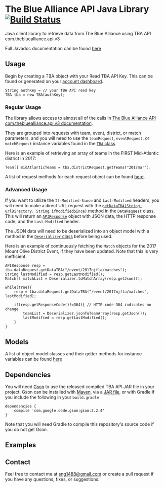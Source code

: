 # The Blue Alliance API Java Library [![Build Status](https://travis-ci.org/spencerng/blue-alliance-api-java-library.svg?branch=master)](https://travis-ci.org/spencerng/blue-alliance-api-java-library)

Java client library to retrieve data from The Blue Alliance using TBA API com.thebluealliance.api.v3

Full Javadoc documentation can be found [here](http://spencerng.github.io/blue-alliance-api-java-library/)

## Usage

Begin by creating a TBA object with your Read TBA API Key. This can be found or generated on your [account dashboard](https://www.thebluealliance.com/account).

    String authKey = // your TBA API read key
    TBA tba = new TBA(authKey);

### Regular Usage

The library allows access to almost all of the calls in [The Blue Alliance API com.thebluealliance.api.v3 documentation](https://www.thebluealliance.com/apidocs/com.thebluealliance.api.v3). 

They are grouped into requests with team, event, district, or match parameters, and you will need to use the `teamRequest`, `eventRequest`, or `matchRequest` instance variables found in the [`TBA` class](http://spencerng.github.io/blue-alliance-api-java-library/com/thebluealliance/api/com.thebluealliance.api.v3/TBA.html).

Here is an example of retrieving an array of teams in the FIRST Mid-Atlantic district in 2017:

    Team[] midAtlanticTeams = tba.districtRequest.getTeams("2017mar");

A list of request methods for each request object can be found [here](http://spencerng.github.io/blue-alliance-api-java-library/com/thebluealliance/api/com.thebluealliance.api.v3/requests/package-summary.html).

### Advanced Usage

If you want to utilize the `If-Modified-Since` and `Last-Modified` headers, you will need to make a direct URL request with the [`getDataTBA(String urlDirectory, String ifModifiedSince)` method](http://spencerng.github.io/blue-alliance-api-java-library/com/thebluealliance/api/com.thebluealliance.api.v3/requests/DataRequest.html#getDataTBA-java.lang.String-java.lang.String-) in the [`DataRequest` class](http://spencerng.github.io/blue-alliance-api-java-library/com/thebluealliance/api/com.thebluealliance.api.v3/requests/DataRequest.html). This will return an [`APIResponse`](http://spencerng.github.io/blue-alliance-api-java-library/com/thebluealliance/api/com.thebluealliance.api.v3/requests/APIResponse.html) object with JSON data, the HTTP response code, and the `Last-Modified` header. 

The JSON data will need to be deserialized into an object model with a method in the [`Deserializer` class](http://spencerng.github.io/blue-alliance-api-java-library/com/thebluealliance/api/com.thebluealliance.api.v3/Deserializer.html) before being used.

Here is an example of continuously fetching the `Match` objects for the 2017 Mount Olive District Event, if they have been updated. Note that this is very inefficient.

	APIResponse resp = tba.dataRequest.getDataTBA("/event/2017njfla/matches");
	String lastModified = resp.getLastModified();
	Match[] matchList = Deserializer.toMatchArray(resp.getJson());

	while(true){
		resp = tba.dataRequest.getDataTBA("/event/2017njfla/matches", lastModified);

		if(resp.getResponseCode()!=304){ // HTTP code 304 indicates no change
			teamList = Deserializer.jsonToTeamArray(resp.getJson());
			lastModified = resp.getLastModified();
		}
	}

## Models

A list of object model classes and their getter methods for instance variables can be found [here](http://spencerng.github.io/blue-alliance-api-java-library/com/thebluealliance/api/com.thebluealliance.api.v3/models/package-summary.html)

## Dependencies

You will need [Gson](https://github.com/google/gson) to use the released compiled TBA API JAR file in your project. Gson can be installed with [Maven](https://maven-badges.herokuapp.com/maven-central/com.google.code.gson/gson), via a [JAR file](http://repo1.maven.org/maven2/com/google/code/gson/gson/2.8.1/), or with Gradle if you include the following in your `build.gradle`

    dependencies {
    	compile 'com.google.code.gson:gson:2.2.4'
    }

Note that you will need Gradle to compile this repository's source code if you do not get Gson.

## Examples


## Contact

Feel free to contact me at sng1488@gmail.com or create a pull request if you have any questions, fixes, or suggestions. 
